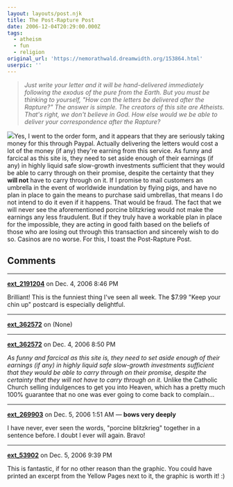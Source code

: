 ```yaml
---
layout: layouts/post.njk
title: The Post-Rapture Post
date: 2006-12-04T20:29:00.000Z
tags:
  - atheism
  - fun
  - religion
original_url: 'https://nemorathwald.dreamwidth.org/153864.html'
userpic: ''
---
```

> _Just write your letter and it will be hand-delivered immediately following the exodus of the pure from the Earth. But you must be thinking to yourself, "How can the letters be delivered after the Rapture?" The answer is simple. The creators of this site are Atheists. That's right, we don't believe in God. How else would we be able to deliver your correspondence after the Rapture?_

[![](http://postrapturepost.com/images/card2small.jpg)](http://postrapturepost.com/index.html)Yes, I went to the order form, and it appears that they are seriously taking money for this through Paypal. Actually delivering the letters would cost a lot of the money (if any) they're earning from this service. As funny and farcical as this site is, they need to set aside enough of their earnings (if any) in highly liquid safe slow-growth investments sufficient that they would be able to carry through on their promise, despite the certainty that they **will not** have to carry through on it. If I promise to mail customers an umbrella in the event of worldwide inundation by flying pigs, and have no plan in place to gain the means to purchase said umbrellas, that means I do not intend to do it even if it happens. That would be fraud. The fact that we will never see the aforementioned porcine blitzkrieg would not make the earnings any less fraudulent. But if they truly have a workable plan in place for the impossible, they are acting in good faith based on the beliefs of those who are losing out through this transaction and sincerely wish to do so. Casinos are no worse. For this, I toast the Post-Rapture Post.

## Comments

---

**[ext_2191204](https://www.dreamwidth.org/users/ext_2191204)** on Dec. 4, 2006 8:46 PM

Brilliant! This is the funniest thing I've seen all week. The $7.99 "Keep your chin up" postcard is especially delightful.

---

**[ext_362572](https://www.dreamwidth.org/users/ext_362572)** on (None)



---

**[ext_362572](https://www.dreamwidth.org/users/ext_362572)** on Dec. 4, 2006 8:50 PM

_As funny and farcical as this site is, they need to set aside enough of their earnings (if any) in highly liquid safe slow-growth investments sufficient that they would be able to carry through on their promise, despite the certainty that they will not have to carry through on it._ Unlike the Catholic Church selling indulgences to get you into Heaven, which has a pretty much 100% guarantee that no one was ever going to come back to complain...

---

**[ext_269903](https://www.dreamwidth.org/users/ext_269903)** on Dec. 5, 2006 1:51 AM — **bows very deeply**

I have never, ever seen the words, "porcine blitzkrieg" together in a sentence before. I doubt I ever will again. Bravo!

---

**[ext_53902](https://www.dreamwidth.org/users/ext_53902)** on Dec. 5, 2006 9:39 PM

This is fantastic, if for no other reason than the graphic. You could have printed an excerpt from the Yellow Pages next to it, the graphic is worth it! :)
